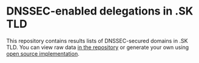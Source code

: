 DNSSEC-enabled delegations in .SK TLD
=====================================

This repository contains results lists of DNSSEC-secured domains in .SK TLD. You
can view raw data [in the
repository](https://github.com/oskar456/walk_dotsk_ds/tree/gh-pages) or generate
your own using [open source
implementation](https://github.com/oskar456/walk_dotsk_ds/tree/master).



<div id="chart_div"></div>
<script type="text/javascript" src="https://www.google.com/jsapi"></script>
<script src="https://ajax.googleapis.com/ajax/libs/jquery/1.11.2/jquery.min.js"></script>
<script><!--
// Load the Visualization API and the piechart package.
    google.load('visualization', '1', {'packages':['annotationchart', 'corechart']});
// Set a callback to run when the Google Visualization API is loaded.
    google.setOnLoadCallback(drawChart);

    function drawChart() {
      $.getJSON("daystats_gchart.json", function(data) {
        var datadt = new google.visualization.DataTable(data);
        var chart = new google.visualization.ColumnChart($('#chart_div')[0]);
        var options = {
          //thickness: 6,
          height: 800,
          isStacked: true,
          explorer: { actions: ['dragToZoom', 'rightClickToReset'] },
          //colors: ['blue','red', 'grey', 'grey'],
        };
        chart.draw(datadt, options);
      });

    }
//</script>
